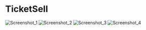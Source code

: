 ﻿# TicketSell
 ![Screenshot_1](https://github.com/TatianaBolshakova/TicketSelling/assets/141654180/890779d7-d104-4408-b856-5e74c34f9d11)
![Screenshot_2](https://github.com/TatianaBolshakova/TicketSelling/assets/141654180/a7574908-0a23-4b9e-b289-53214b61bde1)
![Screenshot_3](https://github.com/TatianaBolshakova/TicketSelling/assets/141654180/c1799e0b-8934-49ba-9693-c6416b2ac000)
![Screenshot_4](https://github.com/TatianaBolshakova/TicketSelling/assets/141654180/64cec7dc-a8c9-4e43-8028-25accd282fbe)


